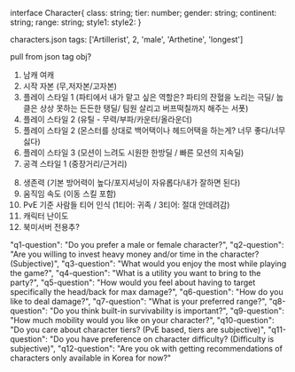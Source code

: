interface Character{
class: string;
tier: number;
gender: string;
continent: string;
range: string;
style1:
style2:
}

characters.json
tags: ['Artillerist', 2, 'male', 'Arthetine', 'longest']

pull from json tag obj?

1. 남캐 여캐
2. 시작 자본 (무,저자본/고자본)
3. 플레이 스타일 1 (파티에서 내가 맡고 싶은 역할은? 파티의 잔혈을 노리는 극딜/ 눕클은 상상 못하는 든든한 탱딜/ 팀원 살리고 버프떡칠까지 해주는 서폿)
4. 플레이 스타일 2 (유틸 - 무력/부파/카운터/올라운더)
5. 플레이 스타일 2 (몬스터를 상대로 백어택이나 헤드어택을 하는게? 너무 좋다/너무 싫다)
6. 플레이 스타일 3 (모션이 느려도 시원한 한방딜 / 빠른 모션의 지속딜)
7. 공격 스타일 1 (중장거리/근거리)
<!-- 7. 공격 스타일 2 (화기류/도검류/주먹/마법/무기 아닌듯한 무기) // 일단 빼기 -->
8. 생존력 (기본 방어력이 높다/포지셔닝이 자유롭다/내가 잘하면 된다)
9. 움직임 속도 (이동 스킬 포함)
10. PvE 기준 사람들 티어 인식 (1티어: 귀족 / 3티어: 절대 안데려감)
11. 캐릭터 난이도
12. 북미서버 전용추?

"q1-question": "Do you prefer a male or female character?",
"q2-question": "Are you willing to invest heavy money and/or time in the character? (Subjective)",
"q3-question": "What would you enjoy the most while playing the game?",
"q4-question": "What is a utility you want to bring to the party?",
"q5-question": "How would you feel about having to target specifically the head/back for max damage?",
"q6-question": "How do you like to deal damage?",
"q7-question": "What is your preferred range?",
"q8-question": "Do you think built-in survivability is important?",
"q9-question": "How much mobility would you like on your character?",
"q10-question": "Do you care about character tiers? (PvE based, tiers are subjective)",
"q11-question": "Do you have preference on character difficulty? (Difficulty is subjective)",
"q12-question": "Are you ok with getting recommendations of characters only available in Korea for now?"
